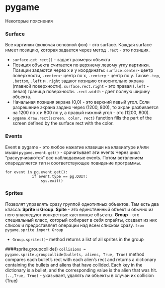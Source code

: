 # pygame
Некоторые пояснения

### Surface
Все картинки (включая основной фон) - это surface. Каждая surface имеет позицию, которая задается через метод `.rect` - это позиция. 
- `surface.get_rect()` - задает размеры объекта
- Позиция объекта считается по верхнему левому углу картинки. Позиции задаются через x и y координаты: `surface.center`- центр поверхности, `.centerx`- центр по x, `.centery` - центр по y. Также `.top`, `.bottom`, `.left` и `.right` задают позицию относительно экрана (главной поверхности). `surface.rect.right` - это правая (`.left` - левая) граница поверхности. `.rect.width` - дает полную ширину объекта.
- Начальная позиция экрана (0,0) - это верхний левый угол. Если разрешение экрана задано через (1200, 800), то экран разбивается на 1200 по x и 800 по y, а правый нижний угол - это (1200, 800).
- `pygame.draw.rect(screen, color, rect)` function fills the part of the screen 
defined by the surface rect with the color.
### Events
Event в pygame - это любое нажатие клавиши на клавиатуре и/или мыши 
`pygame.event.get()` - срачитывает эти events
Через цикл "раскурчиваются" все наблюдаемые events. Потом ветвлением опаределяется
 тип и соответствующее повидение программы.
```
for event in pg.event.get():
            if event.type == pg.QUIT:
                sys.exit()
```
### Sprites
Позволят управлять сразу группой однотипных объектов. Там есть два класса: 
**Sprite** и **Group**. **Spite** - это единственный объект и обычно из него унаследуют
конкретные кастомные объекты. **Group** - это специальный класс, который собирает
 в себя спрайты, создает из них список и предоставляет операции над всем списком сразу.
`from pygame.sprite import Group`
- `Group.sprites()`-  method returns a list of all sprites in the group 

####sprite.groupcollide()
`collisions = pygame.sprite.groupcollide(bullets, aliens, True, True)`
method compares each bullet’s rect with each alien’s rect and returns a dictionary containing the bullets and aliens that have collided. Each key in the dictionary is a bullet, and the corresponding value is the alien that was hit.
`(..,True, True)` - указывает, удалять ли объекты в случаи их collision (True)